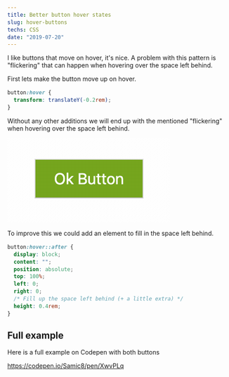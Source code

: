 ```yaml
---
title: Better button hover states
slug: hover-buttons
techs: CSS
date: "2019-07-20"
---
```


I like buttons that move on hover, it's nice. A problem with this pattern is "flickering" that can happen when hovering over the space left behind.


First lets make the button move up on hover.
```css
button:hover {
  transform: translateY(-0.2rem);
}
```
Without any other additions we will end up with the mentioned "flickering" when hovering over the space left behind.

![Flickering](flicker.gif)

To improve this we could add an element to fill in the space left behind.
```css
button:hover::after {
  display: block;
  content: "";
  position: absolute;
  top: 100%;
  left: 0;
  right: 0;
  /* Fill up the space left behind (+ a little extra) */
  height: 0.4rem; 
}
```

## Full example
Here is a full example on Codepen with both buttons

https://codepen.io/Samic8/pen/XwvPLq